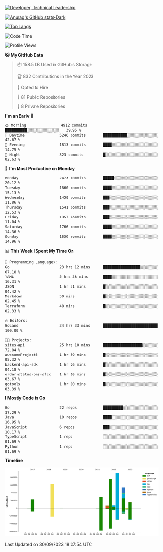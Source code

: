 <div>
  <a href="https://www.linkedin.com/in/arielpineiro/" target="_blank" rel="nofollow noopener noreferrer">
    <img src="https://img.shields.io/badge/-LinkedIn-%230077B5?style=for-the-badge&logo=linkedin&logoColor=white" alt="Developer, Technical Leadership" title="Ariel Piñeiro">
  </a>
</div>

[![Anurag's GitHub stats-Dark](https://github-readme-stats.vercel.app/api?username=arielsrv&show_icons=true&theme=dark#gh-dark-mode-only)](https://github.com/anuraghazra/github-readme-stats#gh-dark-mode-only)

[![Top Langs](https://github-readme-stats.vercel.app/api/top-langs/?username=arielsrv&layout=compact&langs_count=10&theme=dark#gh-dark-mode-only)](https://github.com/anuraghazra/github-readme-stats&theme=dark#gh-dark-mode-only)

<!--START_SECTION:waka-->
![Code Time](http://img.shields.io/badge/Code%20Time-76%20hrs%2016%20mins-blue)

![Profile Views](http://img.shields.io/badge/Profile%20Views-3-blue)

**🐱 My GitHub Data** 

> 📦 158.5 kB Used in GitHub's Storage 
 > 
> 🏆 832 Contributions in the Year 2023
 > 
> 💼 Opted to Hire
 > 
> 📜 81 Public Repositories 
 > 
> 🔑 8 Private Repositories 
 > 
**I'm an Early 🐤** 

```text
🌞 Morning                4912 commits        ██████████░░░░░░░░░░░░░░░   39.95 % 
🌆 Daytime                5246 commits        ███████████░░░░░░░░░░░░░░   42.67 % 
🌃 Evening                1813 commits        ████░░░░░░░░░░░░░░░░░░░░░   14.75 % 
🌙 Night                  323 commits         █░░░░░░░░░░░░░░░░░░░░░░░░   02.63 % 
```
📅 **I'm Most Productive on Monday** 

```text
Monday                   2473 commits        █████░░░░░░░░░░░░░░░░░░░░   20.12 % 
Tuesday                  1860 commits        ████░░░░░░░░░░░░░░░░░░░░░   15.13 % 
Wednesday                1458 commits        ███░░░░░░░░░░░░░░░░░░░░░░   11.86 % 
Thursday                 1541 commits        ███░░░░░░░░░░░░░░░░░░░░░░   12.53 % 
Friday                   1357 commits        ███░░░░░░░░░░░░░░░░░░░░░░   11.04 % 
Saturday                 1766 commits        ████░░░░░░░░░░░░░░░░░░░░░   14.36 % 
Sunday                   1839 commits        ████░░░░░░░░░░░░░░░░░░░░░   14.96 % 
```


📊 **This Week I Spent My Time On** 

```text
💬 Programming Languages: 
Go                       23 hrs 12 mins      █████████████████░░░░░░░░   67.18 % 
YAML                     5 hrs 38 mins       ████░░░░░░░░░░░░░░░░░░░░░   16.31 % 
JSON                     1 hr 31 mins        █░░░░░░░░░░░░░░░░░░░░░░░░   04.42 % 
Markdown                 50 mins             █░░░░░░░░░░░░░░░░░░░░░░░░   02.45 % 
Terraform                48 mins             █░░░░░░░░░░░░░░░░░░░░░░░░   02.33 % 

🔥 Editors: 
GoLand                   34 hrs 33 mins      █████████████████████████   100.00 % 

🐱‍💻 Projects: 
sites-api                25 hrs 10 mins      ██████████████████░░░░░░░   72.84 % 
awesomeProject3          1 hr 50 mins        █░░░░░░░░░░░░░░░░░░░░░░░░   05.32 % 
backend-api-sdk          1 hr 26 mins        █░░░░░░░░░░░░░░░░░░░░░░░░   04.18 % 
order-status-oms-sfcc    1 hr 16 mins        █░░░░░░░░░░░░░░░░░░░░░░░░   03.67 % 
gotools                  1 hr 10 mins        █░░░░░░░░░░░░░░░░░░░░░░░░   03.39 % 
```

**I Mostly Code in Go** 

```text
Go                       22 repos            █████████░░░░░░░░░░░░░░░░   37.29 % 
Java                     10 repos            ████░░░░░░░░░░░░░░░░░░░░░   16.95 % 
JavaScript               6 repos             ███░░░░░░░░░░░░░░░░░░░░░░   10.17 % 
TypeScript               1 repo              ░░░░░░░░░░░░░░░░░░░░░░░░░   01.69 % 
Python                   1 repo              ░░░░░░░░░░░░░░░░░░░░░░░░░   01.69 % 
```



**Timeline**

![Lines of Code chart](https://raw.githubusercontent.com/arielsrv/arielsrv/main/assets/bar_graph.png)


 Last Updated on 30/09/2023 18:37:54 UTC
<!--END_SECTION:waka-->
